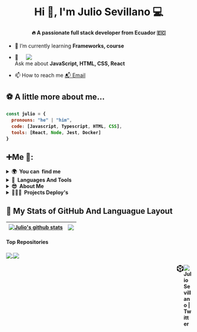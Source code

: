 <h1 align="center">Hi 👋, I'm Julio Sevillano 💻</h1><h4 align="center">🔥 A passionate full stack developer from Ecuador 🇪🇨</h4>


- 🌱 I’m currently learning **Frameworks, course**
<img align='right' src="https://media.giphy.com/media/ACzsN9dhQuOZ6RYXcM/giphy.gif" width="450">

- 💬 Ask me about **JavaScript, HTML, CSS, React**

- 📫 How to reach me   [📬 Email](https://mail.google.com/mail/u/0/?pli=1#inbox)


<h2><b> ⚽ A little more about me...<br></h2>

```js
const julio = {
  pronouns: "he" | "him",
  code: [Javascript, Typescript, HTML, CSS],
  tools: [React, Node, Jest, Docker]
}
```
## ➕Me 🫠:
<details>
<summary><b>🌍&nbsp;&nbsp;You can &nbsp;find me</b></summary>
  <br/>
<p align="left">
<a href="https://twitter.com/@luffydmonkeypro" target="blank"><img align="center" src="https://raw.githubusercontent.com/rahuldkjain/github-profile-readme-generator/master/src/images/icons/Social/twitter.svg" alt="@luffydmonkeypro" height="30" width="40" /></a>
<a href="https://linkedin.com/in/julio-sevillano" target="blank"><img align="center" src="https://raw.githubusercontent.com/rahuldkjain/github-profile-readme-generator/master/src/images/icons/Social/linked-in-alt.svg" alt="julio-sevillano" height="30" width="40" /></a>
<a href="https://stackoverflow.com/users/19524087" target="blank"><img align="center" src="https://raw.githubusercontent.com/rahuldkjain/github-profile-readme-generator/master/src/images/icons/Social/stack-overflow.svg" alt="19524087" height="30" width="40" /></a>
<a href="https://www.youtube.com/c/acir developer" target="blank"><img align="center" src="https://raw.githubusercontent.com/rahuldkjain/github-profile-readme-generator/master/src/images/icons/Social/youtube.svg" alt="acir developer" height="30" width="40" /></a>
<a href="https://www.hackerrank.com/@acirdeveloper" target="blank"><img align="center" src="https://raw.githubusercontent.com/rahuldkjain/github-profile-readme-generator/master/src/images/icons/Social/hackerrank.svg" alt="@acirdeveloper" height="30" width="40" /></a>
</p>
</details>

<details>
<summary><b>🧰&nbsp;&nbsp;Languages&nbsp;And Tools</b></summary>
  <br/>
<p align="left"> <a href="https://www.w3schools.com/css/" target="_blank" rel="noreferrer"> <img src="https://raw.githubusercontent.com/devicons/devicon/master/icons/css3/css3-original-wordmark.svg" alt="css3" width="40" height="40"/> </a>  <a href="https://firebase.google.com/" target="_blank" rel="noreferrer"> <img src="https://www.vectorlogo.zone/logos/firebase/firebase-icon.svg" alt="firebase" width="40" height="40"/> </a> <a href="https://git-scm.com/" target="_blank" rel="noreferrer"> <img src="https://www.vectorlogo.zone/logos/git-scm/git-scm-icon.svg" alt="git" width="40" height="40"/> </a> <a href="https://heroku.com" target="_blank" rel="noreferrer"> <img src="https://www.vectorlogo.zone/logos/heroku/heroku-icon.svg" alt="heroku" width="40" height="40"/> </a> <a href="https://www.w3.org/html/" target="_blank" rel="noreferrer"> <img src="https://raw.githubusercontent.com/devicons/devicon/master/icons/html5/html5-original-wordmark.svg" alt="html5" width="40" height="40"/> </a> <a href="https://www.java.com" target="_blank" rel="noreferrer"> <img src="https://raw.githubusercontent.com/devicons/devicon/master/icons/java/java-original.svg" alt="java" width="40" height="40"/> </a> <a href="https://developer.mozilla.org/en-US/docs/Web/JavaScript" target="_blank" rel="noreferrer"> <img src="https://raw.githubusercontent.com/devicons/devicon/master/icons/javascript/javascript-original.svg" alt="javascript" width="40" height="40"/> </a> <a href="https://www.linux.org/" target="_blank" rel="noreferrer"> <img src="https://raw.githubusercontent.com/devicons/devicon/master/icons/linux/linux-original.svg" alt="linux" width="40" height="40"/> </a> <a href="https://www.mongodb.com/" target="_blank" rel="noreferrer"> <img src="https://raw.githubusercontent.com/devicons/devicon/master/icons/mongodb/mongodb-original-wordmark.svg" alt="mongodb" width="40" height="40"/> </a> <a href="https://www.mysql.com/" target="_blank" rel="noreferrer"> <img src="https://raw.githubusercontent.com/devicons/devicon/master/icons/mysql/mysql-original-wordmark.svg" alt="mysql" width="40" height="40"/> </a> <a href="https://nodejs.org" target="_blank" rel="noreferrer"> <img src="https://raw.githubusercontent.com/devicons/devicon/master/icons/nodejs/nodejs-original-wordmark.svg" alt="nodejs" width="40" height="40"/> </a> <a href="https://www.postgresql.org" target="_blank" rel="noreferrer"> <img src="https://raw.githubusercontent.com/devicons/devicon/master/icons/postgresql/postgresql-original-wordmark.svg" alt="postgresql" width="40" height="40"/> </a> <a href="https://reactjs.org/" target="_blank" rel="noreferrer"> <img src="https://raw.githubusercontent.com/devicons/devicon/master/icons/react/react-original-wordmark.svg" alt="react" width="40" height="40"/> </a> <a href="https://reactnative.dev/" target="_blank" rel="noreferrer"> <img src="https://reactnative.dev/img/header_logo.svg" alt="reactnative" width="40" height="40"/> </a> <a href="https://www.typescriptlang.org/" target="_blank" rel="noreferrer"> <img src="https://raw.githubusercontent.com/devicons/devicon/master/icons/typescript/typescript-original.svg" alt="typescript" width="40" height="40"/> </a> <a href="https://www.adobe.com/products/xd.html" target="_blank" rel="noreferrer"> <img src="https://cdn.worldvectorlogo.com/logos/adobe-xd.svg" alt="xd" width="40" height="40"/> </a> </p>
</details>
<details>
  <summary><b>😎&nbsp;&nbsp;About&nbsp;Me</b></summary>
  <br/>

I am a Full Stack Developer Junior.

### comming soon
### comming soon
### Awards and Achievements
</details> 

<details>
<summary><b>🧑🏿‍⚕️&nbsp;&nbsp;Projects Deploy's</b></summary>
  <br/>
  
- [🗂 Card](https://my-first-project-card.netlify.app/)
</details>

## 💯 My Stats of GitHub And Languague Layout
| <a href="https://github.com/AcirDeveloper"><img align="center" src="https://github-readme-stats.vercel.app/api?username=AcirDeveloper&show_icons=true&include_all_commits=true&theme=buefy&hide_border=true" alt="Julio's github stats" /></a> | <a href="https://github.com/AcirDeveloper"><img align="center" src="https://github-readme-stats.vercel.app/api/top-langs/?username=AcirDeveloper&layout=compact&theme=buefy&hide_border=true" /></a> |
| ------------- | ------------- |

#### Top Repositories


<a href="https://github.com/AcirDeveloper">
  <img align="center" src="https://github-readme-stats.vercel.app/api/pin/?username=AcirDeveloper&repo=github-readme-stats&theme=buefy" />
</a>
<a href="https://github.com/AcirDeveloper">
  <img align="center" src="https://github-readme-stats.vercel.app/api/pin/?username=AcirDeveloper&repo=anuraghazra.github.io&theme=buefy" />
</a>

<br />
<br />

<a href="https://twitter.com/acirdeveloper">
  <img align="right" alt="Julio Sevillano | Twitter" width="21px" src="https://raw.githubusercontent.com/anuraghazra/anuraghazra/master/assets/twitter.svg" />
</a>
<a href="#">
  <img align="right" alt="Julio Sevillano | CodeSandbox" width="20px" src="https://raw.githubusercontent.com/anuraghazra/anuraghazra/master/assets/codesandbox.svg" />
</a>
<!--
**AcirDeveloper/acirdeveloper** is a ✨ _special_ ✨ repository because its `README.md` (this file) appears on your GitHub profile.

Here are some ideas to get you started:

- 🔭 I’m currently working on ...
- 🌱 I’m currently learning ...
- 👯 I’m looking to collaborate on ...
- 🤔 I’m looking for help with ...
- 💬 Ask me about ...
- 📫 How to reach me: ...
- 😄 Pronouns: ...
- ⚡ Fun fact: ...
-->
